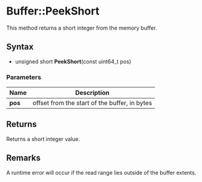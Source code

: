 # Buffer::PeekShort #
This method returns a short integer from the memory buffer.

## Syntax ##
- unsigned short **PeekShort**(const uint64_t pos)
### Parameters ###
| Name | Description |
| ----- | ----- |
| **pos** | offset from the start of the buffer, in bytes |
## Returns ##
Returns a short integer value.

## Remarks ##
A runtime error will occur if the read range lies outside of the buffer extents.
